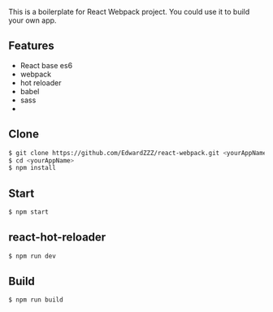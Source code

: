 This is a boilerplate for React Webpack project. You could use it to build your own app.



## Features
- React base es6
- webpack
- hot reloader
- babel
- sass
- 



## Clone

```bash
$ git clone https://github.com/EdwardZZZ/react-webpack.git <yourAppName>
$ cd <yourAppName>
$ npm install
```

## Start

```bash
$ npm start
```

## react-hot-reloader

```bash
$ npm run dev
```

## Build
```bash
$ npm run build
```
